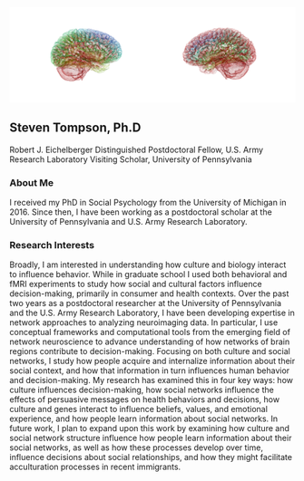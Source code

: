 ![brain_logo](static/Picture3.png)
## Steven Tompson, Ph.D

Robert J. Eichelberger Distinguished Postdoctoral Fellow, U.S. Army Research Laboratory
Visiting Scholar, University of Pennsylvania

### About Me

I received my PhD in Social Psychology from the University of Michigan in 2016. Since then, I have been working as a postdoctoral scholar at the University of Pennsylvania and U.S. Army Research Laboratory.

### Research Interests

Broadly, I am interested in understanding how culture and biology interact to influence behavior. While in graduate school I used both behavioral and fMRI experiments to study how social and cultural factors influence decision-making, primarily in consumer and health contexts. Over the past two years as a postdoctoral researcher at the University of Pennsylvania and the U.S. Army Research Laboratory, I have been developing expertise in network approaches to analyzing neuroimaging data. In particular, I use conceptual frameworks and computational tools from the emerging field of network neuroscience to advance understanding of how networks of brain regions contribute to decision-making. Focusing on both culture and social networks, I study how people acquire and internalize information about their social context, and how that information in turn influences human behavior and decision-making. My research has examined this in four key ways: how culture influences decision-making, how social networks influence the effects of persuasive messages on health behaviors and decisions, how culture and genes interact to influence beliefs, values, and emotional experience, and how people learn information about social networks.  In future work, I plan to expand upon this work by examining how culture and social network structure influence how people learn information about their social networks, as well as how these processes develop over time, influence decisions about social relationships, and how they might facilitate acculturation processes in recent immigrants.
